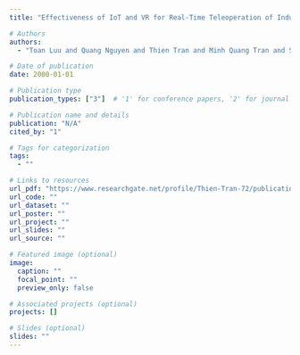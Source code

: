 ```yaml
---
title: "Effectiveness of IoT and VR for Real-Time Teleoperation of Industrial Robots"

# Authors
authors:
  - "Toan Luu and Quang Nguyen and Thien Tran and Minh Quang Tran and Songlin Ding and Jonathan Kua and Thuong Hoang"

# Date of publication
date: 2000-01-01

# Publication type
publication_types: ["3"]  # '1' for conference papers, '2' for journal articles, '3' for preprints

# Publication name and details
publication: "N/A"
cited_by: "1"

# Tags for categorization
tags:
  - ""

# Links to resources
url_pdf: "https://www.researchgate.net/profile/Thien-Tran-72/publication/378477052_Effectiveness_of_IoT_and_VR_for_Real_Time_Teleoperation_of_Industrial_Robots_Preprint_v1pdf/data/65dbabfec3b52a1170f724e6/Effectiveness-of-IoT-and-VR-for-Real-Time-Teleoperation-of-Industrial-Robots-Preprint-v1.pdf"  # Link to the resource
url_code: ""
url_dataset: ""
url_poster: ""
url_project: ""
url_slides: ""
url_source: ""

# Featured image (optional)
image:
  caption: ""
  focal_point: ""
  preview_only: false

# Associated projects (optional)
projects: []

# Slides (optional)
slides: ""
---
```

